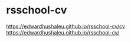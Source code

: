 # rsschool-cv
https://edwardhushaleu.github.io/rsschool-cv/cv <br>
https://edwardhushaleu.github.io/rsschool-cv/